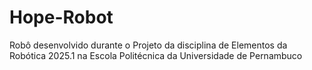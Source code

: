 # Hope-Robot
Robô desenvolvido durante o Projeto da disciplina de Elementos da Robótica 2025.1 na Escola Politécnica da Universidade de Pernambuco
